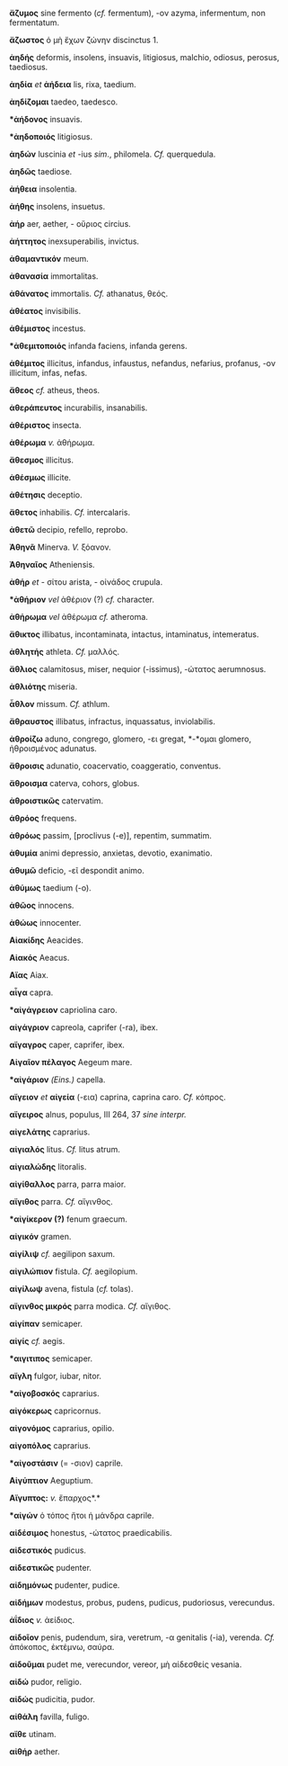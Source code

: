 **ἄζυμος** sine fermento (*cf.* fermentum), -ον azyma, infermentum, non
fermentatum.

**ἄζωστος** ὁ μὴ ἔχων ζώνην discinctus 1.

**ἀηδής** deformis, insolens, insuavis, litigiosus, malchio, odiosus,
perosus, taediosus.

**ἀηδία** *et* **ἀήδεια** lis, rixa, taedium.

**ἀηδίζομαι** taedeo, taedesco.

**\*ἀήδονος** insuavis.

**\*ἀηδοποιός** litigiosus.

**ἀηδών** luscinia *et* -ius *sim*., philomela. *Cf.* querquedula.

**ἀηδῶς** taediose.

**ἀήθεια** insolentia.

**ἀήθης** insolens, insuetus.

**ἀήρ** aer, aether, - οὔριος circius.

**ἀήττητος** inexsuperabilis, invictus.

**ἀθαμαντικόν** meum.

**ἀθανασία** immortalitas.

**ἀθάνατος** immortalis. *Cf.* athanatus, θεός.

**ἀθέατος** invisibilis.

**ἀθέμιστος** incestus.

**\*ἀθεμιτοποιός** infanda faciens, infanda gerens.

**ἀθέμιτος** illicitus, infandus, infaustus, nefandus, nefarius,
profanus, -ον illicitum, infas, nefas.

**ἄθεος** *cf.* atheus, theos.

**ἀθεράπευτος** incurabilis, insanabilis.

**ἀθέριστος** insecta.

**ἀθέρωμα** *v.* ἀθήρωμα.

**ἄθεσμος** illicitus.

**ἀθέσμως** illicite.

**ἀθέτησις** deceptio.

**ἄθετος** inhabilis. *Cf.* intercalaris.

**ἀθετῶ** decipio, refello, reprobo.

**Ἀθηνᾶ** Minerva. *V.* ξόανον.

**Ἀθηναῖος** Atheniensis.

**ἀθήρ** *et* - σίτου arista, - οἰνάδος crupula.

**\*ἀθήριον** *vel* ἀθέριον (?) *cf.* character.

**ἀθήρωμα** *vel* ἀθέρωμα *cf.* atheroma.

**ἄθικτος** illibatus, incontaminata, intactus, intaminatus,
intemeratus.

**ἀθλητής** athleta. *Cf.* μαλλός.

**ἄθλιος** calamitosus, miser, nequior (-issimus), -ώτατος aerumnosus.

**ἀθλιότης** miseria.

**ἆθλον** missum. *Cf.* athlum.

**ἄθραυστος** illibatus, infractus, inquassatus, inviolabilis.

**ἀθροίζω** aduno, congrego, glomero, -ει gregat, *-*ομαι glomero,
ἠθροισμένος adunatus.

**ἄθροισις** adunatio, coacervatio, coaggeratio, conventus.

**ἄθροισμα** caterva, cohors, globus.

**ἀθροιστικῶς** catervatim.

**ἀθρόος** frequens.

**ἀθρόως** passim, \[proclivus (-e)\], repentim, summatim.

**ἀθυμία** animi depressio, anxietas, devotio, exanimatio.

**ἀθυμῶ** deficio, -εῖ despondit animo.

**ἀθύμως** taedium (-o).

**ἀθῶος** innocens.

**ἀθώως** innocenter.

**Αἰακίδης** Aeacides.

**Αἰακός** Aeacus.

**Αἴας** Aiax.

**αἶγα** capra.

**\*αἰγάγρειον** capriolina caro.

**αἰγάγριον** capreola, caprifer (-ra), ibex.

**αἴγαγρος** caper, caprifer, ibex.

**Αἰγαῖον πέλαγος** Aegeum mare.

**\*αἰγάριον** *(Eins.)* capella.

**αἴγειον** *et* **αἰγεία** (-εια) caprina, caprina caro. *Cf.* κόπρος.

**αἴγειρος** alnus, populus, III 264, 37 *sine interpr.*

**αἰγελάτης** caprarius.

**αἰγιαλός** litus. *Cf.* litus atrum.

**αἰγιαλώδης** litoralis.

**αἰγίθαλλος** parra, parra maior.

**αἴγιθος** parra. *Cf.* αἴγινθος.

**\*αἰγίκερον (?)** fenum graecum.

**αἰγικόν** gramen.

**αἰγίλιψ** *cf.* aegilipon saxum.

**αἰγιλώπιον** fistula. *Cf.* aegilopium.

**αἰγίλωψ** avena, fistula (*cf.* tolas).

**αἴγινθος μικρός** parra modica. *Cf.* αἴγιθος.

**αἰγίπαν** semicaper.

**αἰγίς** *cf.* aegis.

**\*αιγιτιπος** semicaper.

**αἴγλη** fulgor, iubar, nitor.

**\*αἰγοβοσκός** caprarius.

**αἰγόκερως** capricornus.

**αἰγονόμος** caprarius, opilio.

**αἰγοπόλος** caprarius.

**\*αἰγοστάσιν** (= -σιον) caprile.

**Αἰγύπτιον** Aeguptium.

**Αἴγυπτος:** *v.* ἔπαρχος*.*

**\*αἰγών** ὁ τόπος ἤτοι ἡ μάνδρα caprile.

**αἰδέσιμος** honestus, -ώτατος praedicabilis.

**αἰδεστικός** pudicus.

**αἰδεστικῶς** pudenter.

**αἰδημόνως** pudenter, pudice.

**αἰδήμων** modestus, probus, pudens, pudicus, pudoriosus, verecundus.

**ἀΐδιος** *v.* ἀείδιος.

**αἰδοῖον** penis, pudendum, sira, veretrum, -α genitalis (-ia),
verenda. *Cf.* ἀπόκοπος, ἐκτέμνω, σαύρα.

**αἰδοῦμαι** pudet me, verecundor, vereor, μὴ αἰδεσθείς vesania.

**αἰδώ** pudor, religio.

**αἰδώς** pudicitia, pudor.

**αἰθάλη** favilla, fuligo.

**αἴθε** utinam.

**αἰθήρ** aether.
